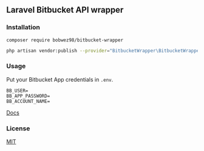 ## Laravel Bitbucket API wrapper


### Installation

```
composer require bobwez98/bitbucket-wrapper
```
```bash
php artisan vendor:publish --provider="BitbucketWrapper\BitbucketWrapperServiceProvider"
```
### Usage
Put your Bitbucket App credentials in `.env`.

````text
BB_USER=
BB_APP_PASSWORD=
BB_ACCOUNT_NAME=
````
[Docs](https://github.com/BobWez98/bitucket-wrapper/blob/master/docs/docs.md)

### License
[MIT](LICENSE.md)
